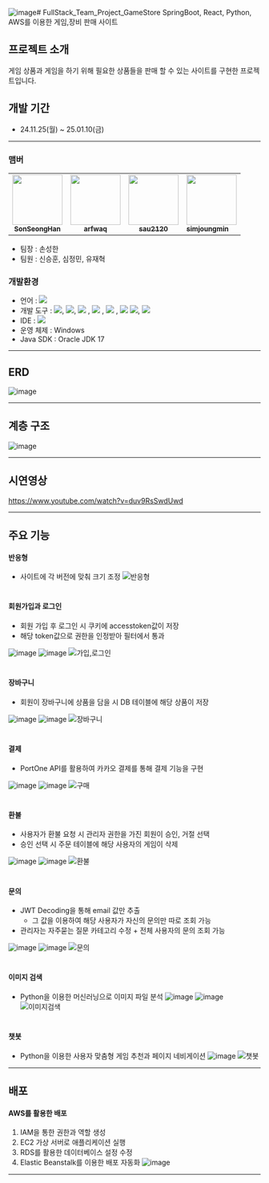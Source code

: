 ![image](https://github.com/user-attachments/assets/7331266d-03a7-45a7-ae7a-292bf109fe58)# FullStack_Team_Project_GameStore
SpringBoot, React, Python, AWS를 이용한 게임,장비 판매 사이트

## 프로젝트 소개
게임 상품과 게임을 하기 위해 필요한 상품들을 판매 할 수 있는 사이트를 구현한 프로젝트입니다.

## 개발 기간

- 24.11.25(월) ~ 25.01.10(금)

---
### 맴버
<table>
  <tr>
    <td align="center"><a href="https://github.com/SonSeongHan"><img src="https://avatars.githubusercontent.com/SonSeongHan" width="100px;" alt=""/><br /><sub><b>SonSeongHan</b></sub></a></td>
    <td align="center"><a href="https://github.com/arfwaq"><img src="https://avatars.githubusercontent.com/arfwaq" width="100px;" alt=""/><br /><sub><b>arfwaq</b></sub></a></td>
    <td align="center"><a href="https://github.com/sau2120"><img src="https://avatars.githubusercontent.com/sau2120" width="100px;" alt=""/><br /><sub><b>sau2120</b></sub></a></td>
    <td align="simjoungmin"><a href="https://github.com/simjoungmin"><img src="https://avatars.githubusercontent.com/simjoungmin" width="100px;" alt=""/><br /><sub><b>simjoungmin</b></sub></a></td>
  </tr>
</table>

- 팀장 : 손성한
- 팀원 : 신승훈, 심정민, 유재혁

### 개발환경
- 언어 : <img src="https://img.shields.io/badge/java-007396?style=for-the-badge&logo=java&logoColor=white"> 
- 개발 도구 :  <img src="https://img.shields.io/badge/springboot-6DB33F?style=for-the-badge&logo=spring&logoColor=white">, <img src="https://img.shields.io/badge/springsecurity-6DB33F?style=for-the-badge&logo=springsecurity&logoColor=white">, <img src="https://img.shields.io/badge/react-61DAFB?style=for-the-badge&logo=react&logoColor=black"> , <img src="https://img.shields.io/badge/redux-764ABC?style=for-the-badge&logo=redux&logoColor=black"> , <img src="https://img.shields.io/badge/python-3776AB?style=for-the-badge&logo=python&logoColor=white"> , <img src="https://img.shields.io/badge/amazonwebservices-232F3E?style=for-the-badge&logo=amazonwebservices&logoColor=black">
<img src="https://img.shields.io/badge/html5-E34F26?style=for-the-badge&logo=html5&logoColor=white">, <img src="https://img.shields.io/badge/css-1572B6?style=for-the-badge&logo=css3&logoColor=white">
- IDE : <img src="https://img.shields.io/badge/intellijidea-000000?style=for-the-badge&logo=intellijidea&logoColor=black">
- 운영 체제 : Windows
- Java SDK : Oracle JDK 17

---
## ERD
![image](https://github.com/user-attachments/assets/b33cd873-f4ce-4d42-9b7f-eabcd0c5db22)

---
## 계층 구조
![image](https://github.com/user-attachments/assets/b08fe72f-5415-4ef6-b36a-87b3b851189f)

---
## 시연영상
https://www.youtube.com/watch?v=duv9RsSwdUwd

---
## 주요 기능

#### 반응형
- 사이트에 각 버전에 맞춰 크기 조정
![반응형](https://github.com/user-attachments/assets/4792cf66-3153-4163-b17f-364393ef6b2b)
#


#### 회원가입과 로그인
- 회원 가입 후 로그인 시 쿠키에 accesstoken값이 저장
- 해당 token값으로 권한을 인정받아 필터에서 통과

![image](https://github.com/user-attachments/assets/9ef64dd1-3a13-4959-b242-7dfe95cf956b)
![image](https://github.com/user-attachments/assets/08b4fdeb-c491-4fe3-ba5a-0c0bc4515669)
![가입,로그인](https://github.com/user-attachments/assets/af74b473-702f-4214-a826-fccbb341821e)
#


#### 장바구니
- 회원이 장바구니에 상품을 담을 시 DB 테이블에 해당 상품이 저장


![image](https://github.com/user-attachments/assets/d4b354b9-882a-4a11-bc6d-01e57cb6eb68)
![image](https://github.com/user-attachments/assets/a895ac96-d16a-4279-bf8c-028a6f32bbc3)
![장바구니](https://github.com/user-attachments/assets/7e9933d2-226e-4349-9ee4-ac4502040a19)

#


#### 결제
- PortOne API를 활용하여 카카오 결제를 통해 결제 기능을 구현


![image](https://github.com/user-attachments/assets/97bda89c-3311-4afd-b401-269cf2ea836c)
![image](https://github.com/user-attachments/assets/bb6ebc14-bca5-4530-b330-4d9af924fd04)
![구매](https://github.com/user-attachments/assets/837e564e-cb76-450b-84cd-ab818a8a61c9)


#


#### 환불
- 사용자가 환불 요청 시 관리자 권한을 가진 회원이 승인, 거절 선택
- 승인 선택 시 주문 테이블에 해당 사용자의 게임이 삭제


![image](https://github.com/user-attachments/assets/76265f19-9dbf-4ebd-bbe1-b3da3aa3a1fa)
![image](https://github.com/user-attachments/assets/ee86708a-da64-4f96-afcb-199b54bb4472)
![환불](https://github.com/user-attachments/assets/259c4252-45c8-4342-84ac-02cd1e11d682)
#


#### 문의
- JWT Decoding을 통해 email 값만 추출
  - 그 값을 이용하여 해당 사용자가 자신의 문의만 따로 조회 가능
- 관리자는 자주묻는 질문 카테고리 수정 + 전체 사용자의 문의 조회 가능

![image](https://github.com/user-attachments/assets/ee72cce2-053f-4495-8d51-60ba15f45d82)
![image](https://github.com/user-attachments/assets/7bb4ba75-4e0b-4401-a309-1cc73eedd66e)
![문의](https://github.com/user-attachments/assets/cbe10699-fde1-4110-bf46-d7432ec472a5)
#

#### 이미지 검색
- Python을 이용한 머신러닝으로 이미지 파일 분석
![image](https://github.com/user-attachments/assets/58e71cea-e17e-4d09-b6c1-0f1265b67fdf)
![image](https://github.com/user-attachments/assets/713c66d2-99c3-4544-862b-6fccceb57bfb)
![이미지검색](https://github.com/user-attachments/assets/d38028f8-96d9-446a-82a1-07d215e28103)
#

#### 챗봇
- Python을 이용한 사용자 맞춤형 게임 추천과 페이지 네비게이션
![image](https://github.com/user-attachments/assets/2f0d641a-9f76-45b8-819b-f98a7d5b1dfd)
![챗봇](https://github.com/user-attachments/assets/9c939685-52f4-4893-88f0-e3c7c17b6444)



---
## 배포

#### AWS를 활용한 배포
1. IAM을 통한 권한과 역할 생성
2. EC2 가상 서버로 애플리케이션 실행
3. RDS를 활용한 데이터베이스 설정 수정
4. Elastic Beanstalk를 이용한 배포 자동화
![image](https://github.com/user-attachments/assets/ce3bf1a0-52fa-4e94-98af-6e408950515e)



---


